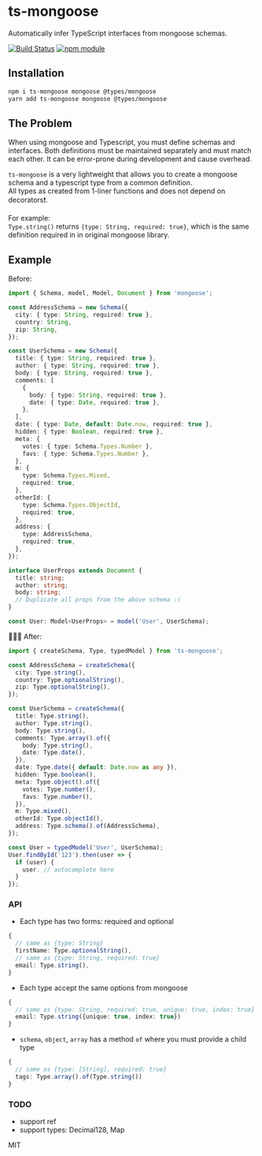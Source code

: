 # ts-mongoose

Automatically infer TypeScript interfaces from mongoose schemas.

[![Build Status](https://travis-ci.org/BetterCallSky/ts-mongoose.svg?branch=master)](https://travis-ci.org/BetterCallSky/ts-mongoose) [![npm module](https://badge.fury.io/js/ts-mongoose.svg)](https://www.npmjs.org/package/ts-mongoose)

## Installation

```bash
npm i ts-mongoose mongoose @types/mongoose
yarn add ts-mongoose mongoose @types/mongoose
```

## The Problem
When using mongoose and Typescript, you must define schemas and interfaces. Both definitions must be maintained separately and must match each other. It can be error-prone during development and cause overhead.  
  
`ts-mongoose` is a very lightweight that allows you to create a mongoose schema and a typescript type from a common definition.  
All types as created from 1-liner functions and does not depend on decorators❗️.
  
For example:  
`Type.string()` returns `{type: String, required: true}`, which is the same definition required in in original mongoose library.

## Example

Before:

```ts
import { Schema, model, Model, Document } from 'mongoose';

const AddressSchema = new Schema({
  city: { type: String, required: true },
  country: String,
  zip: String,
});

const UserSchema = new Schema({
  title: { type: String, required: true },
  author: { type: String, required: true },
  body: { type: String, required: true },
  comments: [
    {
      body: { type: String, required: true },
      date: { type: Date, required: true },
    },
  ],
  date: { type: Date, default: Date.now, required: true },
  hidden: { type: Boolean, required: true },
  meta: {
    votes: { type: Schema.Types.Number },
    favs: { type: Schema.Types.Number },
  },
  m: {
    type: Schema.Types.Mixed,
    required: true,
  },
  otherId: {
    type: Schema.Types.ObjectId,
    required: true,
  },
  address: {
    type: AddressSchema,
    required: true,
  },
});

interface UserProps extends Document {
  title: string;
  author: string;
  body: string;
  // Duplicate all props from the above schema :(
}

const User: Model<UserProps> = model('User', UserSchema);

```

🎉🎉🎉 After:

```ts
import { createSchema, Type, typedModel } from 'ts-mongoose';

const AddressSchema = createSchema({
  city: Type.string(),
  country: Type.optionalString(),
  zip: Type.optionalString(),
});

const UserSchema = createSchema({
  title: Type.string(),
  author: Type.string(),
  body: Type.string(),
  comments: Type.array().of({
    body: Type.string(),
    date: Type.date(),
  }),
  date: Type.date({ default: Date.now as any }),
  hidden: Type.boolean(),
  meta: Type.object().of({
    votes: Type.number(),
    favs: Type.number(),
  }),
  m: Type.mixed(),
  otherId: Type.objectId(),
  address: Type.schema().of(AddressSchema),
});

const User = typedModel('User', UserSchema);
User.findById('123').then(user => {
  if (user) {
    user. // autocomplete here
  }
});
```


### API
- Each type has two forms: required and optional
```ts
{
  // same as {type: String}
  firstName: Type.optionalString(),
  // same as {type: String, required: true}
  email: Type.string(),
}
```
- Each type accept the same options from mongoose
```ts
{
  // same as {type: String, required: true, unique: true, index: true}
  email: Type.string({unique: true, index: true})
}
```
- `schema`, `object`, `array` has a method `of` where you must provide a child type
```ts
{
  // same as {type: [String], required: true}
  tags: Type.array().of(Type.string())
}
```

### TODO
- support ref
- support types: Decimal128, Map

MIT